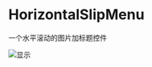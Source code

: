 # HorizontalSlipMenu
一个水平滚动的图片加标题控件

![显示](https://github.com/liujunwei2018/The-drop-down-menu/blob/master/截图/dropDown.gif)
